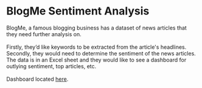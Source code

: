 # BlogMe Sentiment Analysis
BlogMe, a famous blogging business has a dataset of news articles that they need further analysis on.<br>
<br>
Firstly, they’d like keywords to be extracted from the article's headlines. Secondly,
they would need to determine the sentiment of the news articles. The data is in an
Excel sheet and they would like to see a dashboard for outlying sentiment, top articles, etc.<br>
<br>
Dashboard located [here](https://public.tableau.com/views/BlogMeSentimentAnalysis_17010288580850/BlogMeNewsDashboard?:language=en-US&:display_count=n&:origin=viz_share_link).

